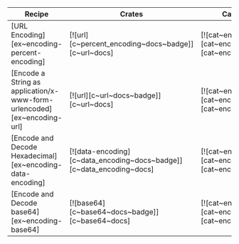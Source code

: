 | Recipe | Crates | Categories |
|--------|--------|------------|
| [URL Encoding][ex~encoding-percent-encoding] | [![url][c~percent_encoding~docs~badge]][c~url~docs] | [![cat~encoding][cat~encoding~badge]][cat~encoding] |
| [Encode a String as application/x-www-form-urlencoded][ex~encoding-url] | [![url][c~url~docs~badge]][c~url~docs] | [![cat~encoding][cat~encoding~badge]][cat~encoding] |
| [Encode and Decode Hexadecimal][ex~encoding-data-encoding] | [![data-encoding][c~data_encoding~docs~badge]][c~data_encoding~docs] | [![cat~encoding][cat~encoding~badge]][cat~encoding] |
| [Encode and Decode base64][ex~encoding-base64] | [![base64][c~base64~docs~badge]][c~base64~docs] | [![cat~encoding][cat~encoding~badge]][cat~encoding] |

<div class="hidden">
</div>

